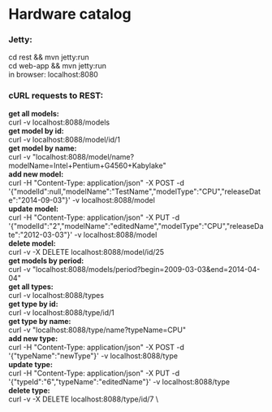 # Hardware catalog

### Jetty:
cd rest && mvn jetty:run \
cd web-app && mvn jetty:run \
in browser: localhost:8080

### cURL requests to REST:

**get all models:**	    \
curl -v localhost:8088/models \
**get model by id:** \
curl -v localhost:8088/model/id/1 \
**get model by name:** \
curl -v "localhost:8088/model/name?modelName=Intel+Pentium+G4560+Kabylake" \
**add new model:** \
curl -H "Content-Type: application/json" -X POST -d '{"modelId":null,"modelName":"TestName","modelType":"CPU","releaseDate":"2014-09-03"}' -v localhost:8088/model \
**update model:**    \
curl -H "Content-Type: application/json" -X PUT -d '{"modelId":"2","modelName":"editedName","modelType":"CPU","releaseDate":"2012-03-03"}' -v localhost:8088/model \
**delete model:**		    \
curl -v -X DELETE localhost:8088/model/id/25 \
**get models by period:** \
curl -v "localhost:8088/models/period?begin=2009-03-03&end=2014-04-04" \
**get all types:** \
curl -v localhost:8088/types \
**get type by id:**			    \
curl -v localhost:8088/type/id/1 \
**get type by name:**   \
curl -v "localhost:8088/type/name?typeName=CPU" \
**add new type:**		      \
curl -H "Content-Type: application/json" -X POST -d '{"typeName":"newType"}' -v localhost:8088/type \
**update type:**	      \
curl -H "Content-Type: application/json" -X PUT -d '{"typeId":"6","typeName":"editedName"}' -v localhost:8088/type \
**delete type:**  \
curl -v -X DELETE localhost:8088/type/id/7 \
